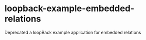# loopback-example-embedded-relations
Deprecated a loopBack example application for embedded relations
